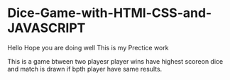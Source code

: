 # Dice-Game-with-HTMl-CSS-and-JAVASCRIPT


Hello
Hope you are doing well
This is my Prectice work 

This is a game btween two playesr 
player wins have highest scoreon dice and match is drawn if bpth player have same results.